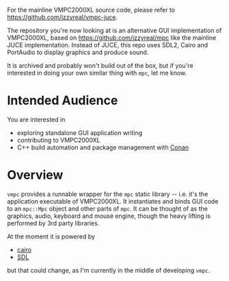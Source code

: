 For the mainline VMPC2000XL source code, please refer to https://github.com/izzyreal/vmpc-juce.

The repository you're now looking at is an alternative GUI implementation of VMPC2000XL, based on https://github.com/izzyreal/mpc like the mainline JUCE implementation. Instead of JUCE, this repo uses SDL2, Cairo and PortAudio to display graphics and produce sound.

It is archived and probably won't build out of the box, but if you're interested in doing your own similar thing with `mpc`, let me know.

# Intended Audience

You are interested in

- exploring standalone GUI application writing
- contributing to VMPC2000XL
- C++ build automation and package management with [Conan](https://conan.io/)



# Overview

`vmpc` provides a runnable wrapper for the `mpc` static library -- i.e. it's the application executable of VMPC2000XL. It instantiates and binds GUI code to an `mpc::Mpc` object and other parts of `mpc`. It can be thought of as the graphics, audio, keyboard and mouse engine, though the heavy lifting is performed by 3rd party libraries.

At the moment it is powered by

* [cairo](https://www.cairographics.org/)
* [SDL](https://www.libsdl.org/)

but that could change, as I'm currently in the middle of developing `vmpc`.

<explain Conan add remote and install>

